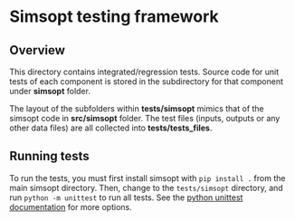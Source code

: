 # Simsopt testing framework

## Overview

This directory contains integrated/regression tests. Source code for unit tests of each component is stored in the subdirectory for that component under **simsopt** folder.

The layout of the subfolders within **tests/simsopt** mimics that of the simsopt code in **src/simsopt** folder. The test files (inputs, outputs or any other data files) are all collected into **tests/tests_files**.

## Running tests

To run the tests, you must first install simsopt with `pip install .` from the main simsopt directory.
Then, change to the `tests/simsopt` directory, and run `python -m unittest` to run all tests.
See the [python unittest documentation](https://docs.python.org/3/library/unittest.html) for more options.
